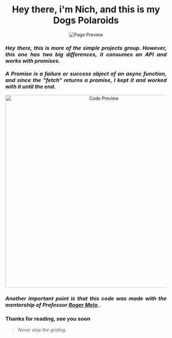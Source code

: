 <h1 align="center"> Hey there, i'm Nich, and this is my Dogs Polaroids</h1>
 
<p align="center">
  <img src="https://github.com/italicnich/dogs-polaroide/blob/main/readmeimg/img-gif.gif" alt="Page Preview">
</p>

<h3 align="justify"> <i>Hey there, this is more of the simple projects group. However, this one has two big differences, it consumes an API and works with promises.
 <br><br> A Promise is a failure or success object of an async function, and since the "fetch" returns a promise, I kept it and worked with it until the end. </i></h3>

<p align="center">
  <img src="https://github.com/italicnich/dogs-polaroide/blob/main/readmeimg/code.png" alt="Code Preview" width="600">
</p>

<h3 align="justify"> <i>Another important point is that this code was made with the mentorship of Professor <a href="https://www.youtube.com/c/RogerMelo"> Roger Melo </a>.</i> </h3>
 
<h3 align="justify">
Thanks for reading, see you soon
</h3>

> *Never stop the griding.*
 
